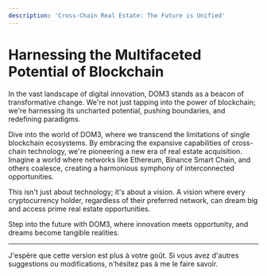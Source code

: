 ```yaml
---
description: 'Cross-Chain Real Estate: The Future is Unified'
---
```


# Harnessing the Multifaceted Potential of Blockchain

In the vast landscape of digital innovation, DOM3 stands as a beacon of transformative change. We're not just tapping into the power of blockchain; we're harnessing its uncharted potential, pushing boundaries, and redefining paradigms.

Dive into the world of DOM3, where we transcend the limitations of single blockchain ecosystems. By embracing the expansive capabilities of cross-chain technology, we're pioneering a new era of real estate acquisition. Imagine a world where networks like Ethereum, Binance Smart Chain, and others coalesce, creating a harmonious symphony of interconnected opportunities.

This isn't just about technology; it's about a vision. A vision where every cryptocurrency holder, regardless of their preferred network, can dream big and access prime real estate opportunities.

Step into the future with DOM3, where innovation meets opportunity, and dreams become tangible realities.

***

J'espère que cette version est plus à votre goût. Si vous avez d'autres suggestions ou modifications, n'hésitez pas à me le faire savoir.
